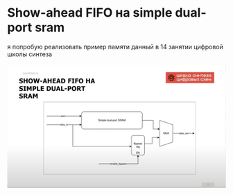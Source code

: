 # Show-ahead  FIFO на simple dual-port sram

я попробую реализовать пример памяти данный в 14 занятии цифровой школы синтеза

![example scheme](../../pic/ex_scheme_FIFO.png)
